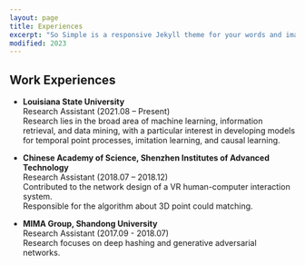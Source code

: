 ```yaml
---
layout: page
title: Experiences
excerpt: "So Simple is a responsive Jekyll theme for your words and images."
modified: 2023
---
```



## Work Experiences
- **Louisiana State University**<br/>
  Research Assistant    (2021.08 – Present) <br/>
  Research lies in the broad area of machine learning, information retrieval, and data mining, with a particular interest in developing models for temporal point processes, imitation learning, and causal learning.
  <br/>

- **Chinese Academy of Science, Shenzhen Institutes of Advanced Technology**<br/>
  Research Assistant    (2018.07 – 2018.12) <br/>
  Contributed to the network design of a VR human-computer interaction system.<br/>
  Responsible for the algorithm about 3D point could matching.
  <br/>

- **MIMA Group, Shandong University**<br/>
  Research Assistant    (2017.09 - 2018.07) <br/>
  Research focuses on deep hashing and generative adversarial networks.
  <br/>






<!-- Looking for a simple, responsive, theme for your Jekyll powered blog? Well look no further. Here be **So Simple Theme**, the follow up to
[**Minimal Mistakes**](http://mmistakes.github.io/minimal-mistakes) --- by designer slash illustrator [Michael Rose](http://mademistakes.com).

## So Simple Theme is all about:

* Responsive templates. Looking good on mobile, tablet, and desktop.
* Gracefully degrading in older browsers. Compatible with Internet Explorer 9+ and all modern browsers.
* Minimal embellishments and subtle animations.
* Optional large feature images for posts and pages.
* [Custom 404 page]({{ site.url }}/404.html) to get you started.
* [Simple site search](https://github.com/christian-fei/Simple-Jekyll-Search)
* Support for Disqus Comments

<a markdown="0" href="{{ site.url }}/theme-setup" class="btn">Install So Simple Theme</a>

[^1]: Example: *domain.com/category-name/post-title* -->

